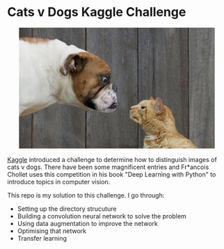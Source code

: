 # Cats v Dogs Kaggle Challenge

<p align="center">
    <img src="./images/woof_meow.jpg">
</p>

[Kaggle](https://www.kaggle.com/c/dogs-vs-cats) introduced a challenge to determine how to distinguish images of cats v dogs.  There have been some magnificent entries and Fr*ancois Chollet uses this competition in his book "Deep Learning with Python" to introduce topics in computer vision.  

This repo is my solution to this challenge.  I go through:  
* Setting up the directory strucuture  
* Building a convolution neural network to solve the problem  
* Using data augmentation to improve the network  
* Optimising that network  
* Transfer learning  
